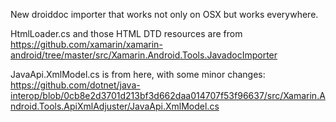 New droiddoc importer that works not only on OSX but works everywhere.

HtmlLoader.cs and those HTML DTD resources are from 
https://github.com/xamarin/xamarin-android/tree/master/src/Xamarin.Android.Tools.JavadocImporter

JavaApi.XmlModel.cs is from here, with some minor changes:
https://github.com/dotnet/java-interop/blob/0cb8e2d3701d213bf3d662daa014707f53f96637/src/Xamarin.Android.Tools.ApiXmlAdjuster/JavaApi.XmlModel.cs


